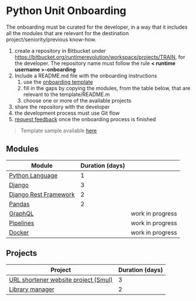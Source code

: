 # Python Unit Onboarding

The onboarding must be curated for the developer, in a way that it includes all the modules that 
are relevant for the destination project/seniority/previous know-how.

1. create a repository in Bitbucket under https://bitbucket.org/runtimerevolution/workspace/projects/TRAIN,
for the developer. The repository name must follow the rule __< runtime username >-onboarding__ 
2. Include a README.md file with the onboarding instructions
   1. use the [onboarding template](onboarding-template.md)
   2. fill in the gaps by copying the modules, from the table below, that are relevant to the template/README.m
   3. choose one or more of the available projects
3. share the repository with the developer
4. the development process must use Git flow
5. [request feedback](https://forms.gle/1uqg4BEbu6fprPan7) once the onboarding process is finished

> Template sample available [here](sample.md)

## Modules

| Module                                  | Duration (days) |                  |
|-----------------------------------------|-----------------|------------------|
| [Python Language](module1-python.md)    | 1               |                  |
| [Django](module2-django.md)             | 3               |                  |
| [Django Rest Framework](module3-drf.md) | 2               |                  |
| [Pandas](module4-pandas.md)             | 2               |                  |
| [GraphQL](module5-graphql.md)           |                 | work in progress |
| [Pipelines](module6-pipelines.md)       |                 | work in progress |
| [Docker](module7-docker.md)             |                 | work in progress |

## Projects

| Project                                                  | Duration (days) |
|----------------------------------------------------------|-----------------|
| [URL shortener website project (Smul)](project1-smul.md) | 3               |
| [Library manager](project2-library.md)                   | 2               |